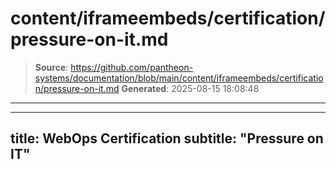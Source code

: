 # content/iframeembeds/certification/pressure-on-it.md

> **Source**: https://github.com/pantheon-systems/documentation/blob/main/content/iframeembeds/certification/pressure-on-it.md
> **Generated**: 2025-08-15 18:08:48

---

---
title: WebOps Certification
subtitle: "Pressure on IT"
---

<Partial file="certification-guide/pressure-on-it.md" />
